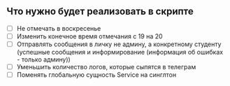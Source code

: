 ## Что нужно будет реализовать в скрипте
- [ ] Не отмечать в воскресенье
- [ ] Изменить конечное время отмечания с 19 на 20
- [ ] Отправлять сообщения в личку не админу, а конкретному студенту (успешные сообщения и информирование (информация об ошибках - только админу))
- [ ] Уменьшить количество логов, которые сыпятся в телеграм
- [ ] Поменять глобальную сущность Service на синглтон